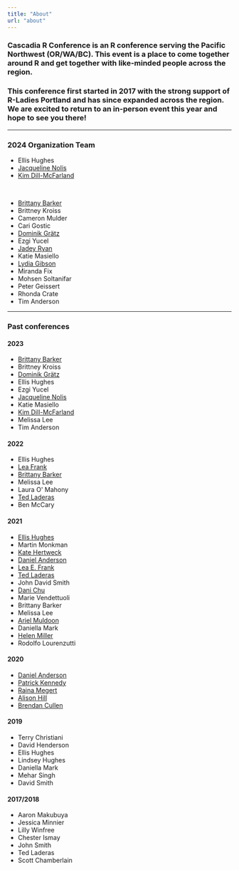 ```yaml
---
title: "About"
url: "about"
---
```


<h3>Cascadia R Conference is an R conference serving the Pacific Northwest (OR/WA/BC).
This event is a place to come together around R and get together with like-minded people across
the region.</h3>

<h3>This conference first started in 2017 with the strong support of R-Ladies Portland and
has since expanded across the region. We are excited to return to an in-person event 
this year and hope to see you there!</h3>

***

### 2024 Organization Team

+ Ellis Hughes
+ [Jacqueline Nolis](https://jnolis.com/)
+ [Kim Dill-McFarland](https://kdillmcfarland.github.io/)

<br>

+ [Brittany Barker](http://brittanysbarker.org)
+ Brittney Kroiss
+ Cameron Mulder
+ Cari Gostic
+ [Dominik Grätz](https://www.researchgate.net/profile/Dominik-Graetz-2)
+ Ezgi Yucel
+ [Jadey Ryan](https://jadeyryan.com)
+ Katie Masiello
+ [Lydia Gibson](https://lgibson7.quarto.pub/once-upon-a-time-series/about.html)
+ Miranda Fix
+ Mohsen Soltanifar
+ Peter Geissert
+ Rhonda Crate
+ Tim Anderson

***
### Past conferences
#### 2023

+ [Brittany Barker](http://brittanysbarker.org)
+ Brittney Kroiss
+ [Dominik Grätz](https://www.researchgate.net/profile/Dominik-Graetz-2)
+ Ellis Hughes
+ Ezgi Yucel
+ [Jacqueline Nolis](https://jnolis.com/)
+ Katie Masiello
+ [Kim Dill-McFarland](https://kdillmcfarland.github.io/)
+ Melissa Lee
+ Tim Anderson

#### 2022

+ Ellis Hughes
+ [Lea Frank](https://lea-frank.netlify.app/)
+ [Brittany Barker](http://brittanysbarker.org)
+ Melissa Lee
+ Laura O' Mahony
+ [Ted Laderas](https://laderast.github.io )
+ Ben McCary

#### 2021

+ [Ellis Hughes](http://twitter.com/thebioengineer)
+ Martin Monkman
+ [Kate Hertweck](http://katehertweck.com)
+ [Daniel Anderson](https://www.datalorax.com/about/)
+ [Lea E. Frank](https://github.com/lfrank14)
+ [Ted Laderas](https://laderast.github.io)
+ John David Smith
+ [Dani Chu](https://danichusfu.github.io/)
+ Marie Vendettuoli
+ Brittany Barker
+ Melissa Lee
+ [Ariel Muldoon](https://aosmith.rbind.io/)
+ Daniella Mark
+ [Helen Miller](https://github.com/helenmiller16)
+ Rodolfo Lourenzutti

#### 2020

+ [Daniel Anderson](https://www.datalorax.com/about/)
+ [Patrick Kennedy](https://ctl.uoregon.edu/about/staff/patrick-kennedy)
+ [Raina Megert](https://education.uoregon.edu/people/faculty/rainam)
+ [Alison Hill](https://alison.rbind.io/)
+ [Brendan Cullen](https://bcullen.rbind.io/)

#### 2019

+ Terry Christiani
+ David Henderson
+ Ellis Hughes
+ Lindsey Hughes
+ Daniella Mark
+ Mehar Singh
+ David Smith


#### 2017/2018

+ Aaron Makubuya
+ Jessica Minnier
+ Lilly Winfree
+ Chester Ismay
+ John Smith
+ Ted Laderas
+ Scott Chamberlain







